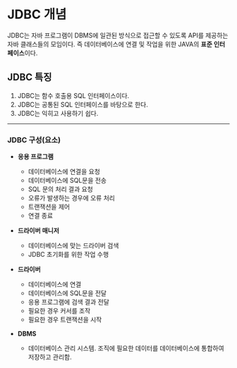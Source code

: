 # JDBC 개념
JDBC는 자바 프로그램이 DBMS에 일관된 방식으로 접근할 수 있도록 API를 제공하는 자바 클래스들의 모임이다. 즉 데이터베이스에 연결 및 작업을 위한 JAVA의 **표준 인터페이스**이다.
## JDBC 특징
1. JDBC는 함수 호출용 SQL 인터페이스이다.
2. JDBC는 공통된 SQL 인터페이스를 바탕으로 한다.
3. JDBC는 익히고 사용하기 쉽다.
**********
### JDBC 구성(요소)
* **응용 프로그램**
  * 데이터베이스에 연결을 요청
  * 데이터베이스에 SQL문을 전송
  * SQL 문의 처리 결과 요청
  * 오류가 발생하는 경우에 오류 처리
  * 트랜잭션을 제어
  * 연결 종료

* **드라이버 매니저**
  * 데이터베이스에 맞는 드라이버 검색
  * JDBC 초기화를 위한 작업 수행

* **드라이버**
  * 데이터베이스에 연결
  * 데이터베이스에 SQL문을 전달
  * 응용 프로그램에 검색 결과 전달
  * 필요한 경우 커서를 조작
  * 필요한 경우 트랜잭션을 시작

* **DBMS**
  * 데이터베이스 관리 시스템. 조직에 필요한 데이터를 데이터베이스에 통합하여 저장하고 관리함.
